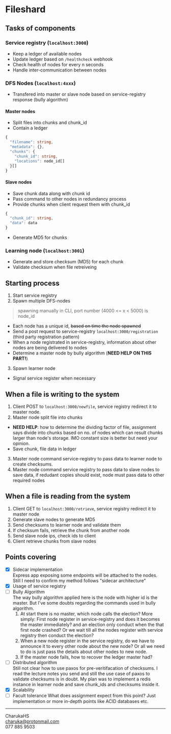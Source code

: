 # Fileshard

## Tasks of components

### Service registry (`localhost:3000`)
- Keep a ledger of available nodes
- Update ledger based on `/healthcheck` webhook
- Check health of nodes for every n seconds
- Handle inter-communication between nodes

### DFS Nodes (`localhost:4xxx`)
- Transfered into master or slave node based on service-registry response (bully algorithm)

#### Master nodes
- Split files into chunks and chunk_id
- Contain a ledger
```ts
{
  "filename": string,
  "metadata": {},
  "chunks": {
    "chunk_id": string,
    "locations": node_id[]
  }[]
}
```

#### Slave nodes
- Save chunk data along with chunk id
- Pass command to other nodes in redundancy process
- Provide chunks when client request them with chunk_id
```ts
{
  "chunk_id": string,
  "data": data
}
```
- Generate MD5 for chunks

### Learning node (`localhost:3001`)
- Generate and store checksum (MD5) for each chunk
- Validate checksum when file retreiveing

## Starting process

1. Start service registry
2. Spawn multiple DFS-nodes
  > spawning manually in CLI, port number (4000 <= x < 5000) is node_id
  - Each node has a unique id, ~~based on time the node spawned~~
  - Send a post request to service-registry `localhost:3000/registration` (third party registration pattern)
  - When a node registrated in service-registry, information about other nodes are being delivered to nodes
  - Determine a master node by bully algorithm (**NEED HELP ON THIS PART!**)
3. Spawn learner node
  - Signal service register when necessary

## When a file is writing to the system
1. Client POST to `localhost:3000/newfile`, service registry redirect it to master node.
2. Master node split file into chunks
  - **NEED HELP**: how to determine the dividing factor of file, assignment says divide into chunks based on no. of nodes which can result chunks larger than node's storage. IMO constant size is better but need your opinion.
  - Save chunk, file data in ledger
3. Master node command service-registry to pass data to learner node to create checksums.
4. Master node command service registry to pass data to slave nodes to save data, if redudant copies should exist, node must pass data to other required nodes

## When a file is reading from the system
1. Client GET to `localhost:3000/retrieve`, service registry redirect it to master node
2. Generate slave nodes to generate MD5
3. Send checksums to learner node and validate them
4. If checksum fails, retrieve the chunk from another node
5. Send slave node ips, check ids to client
6. Client retrieve chunks from slave nodes

## Points covering
- [x] Sidecar implementation  
Express app exposing some endpoints will be attached to the nodes. Still I need to confirm my method follows "sidecar architecture"
- [x] Usage of service registry
- [ ] Bully Algorithm  
The way bully algorithm applied here is the node with higher id is the master. But I've some doubts regarding the commands used in bully algorithm.  
  1. At start there is no master, which node calls the election?  More simply: First node register in service-registry and does it becomes the master immediately? and an election only conduct when the that first node crashed? Or we wait till all the nodes register with service registry then conduct the election?
  2. When a new node register in the service registry, do we have to announce it to every other node about the new node? Or all we need to do is just pass the details about other nodes to new node.
  3. If the master node fails, how to recover the ledger master had?
- [ ] Distributed algorithm  
  Still not clear how to use paxos for pre-veritifacation of checksums. I read the lecture notes you send and still the use case of paxos to validate checksums is in doubt. My plan was to implement a redis instance in learner node and save chunk_ids and checksums inside it.
- [x] Scalability
- [ ] Facult tolerance
  What does assignment expect from this point? Just implementation or more in-depth points like ACID databases etc.

---
CharukaHS  
charuka@protonmail.com  
077 885 9503
